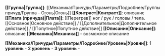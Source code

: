 **[[Группа|Группа]]**: [[Механика/Причуды/Параметры/Подробнее/Группы причуд/Группа - Огонь|Огонь]] 
**[[Контраст|Контраст]]**: описание
**[[Плата (причуда)|Плата]]**: [[Перегрев]] ног / рук / головы / тела. [[Основное|Основное действие]] / [[Дополнительное|Дополнительное действие]] / [[Попутное|Попутное действие]]
**[[Описание|Описание]]**: описание
**[[Механика|Механика]]** - возможное описание

**[[Механика/Причуды/Параметры/Подробнее/Уровень|Уровни]]**:
**1 уровень** - 
**2 уровень** - 
**3 уровень** - 